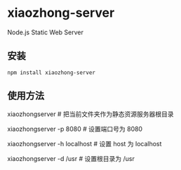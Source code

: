 # xiaozhong-server
Node.js Static Web Server

## 安装
`npm install xiaozhong-server`

## 使用方法
xiaozhongserver # 把当前文件夹作为静态资源服务器根目录

xiaozhongserver -p 8080 # 设置端口号为 8080

xiaozhongserver -h localhost # 设置 host 为 localhost

xiaozhongserver -d /usr # 设置根目录为 /usr